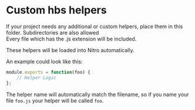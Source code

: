 # Custom hbs helpers

If your project needs any additional or custom helpers, place them in this folder. Subdirectories are also allowed   
Every file which has the .js extension will be included.

These helpers will be loaded into Nitro automatically.

An example could look like this:

```js
module.exports = function(foo) {
    // Helper Logic
};
```

The helper name will automatically match the filename, so if you name your file `foo.js` your helper will be called `foo`.
